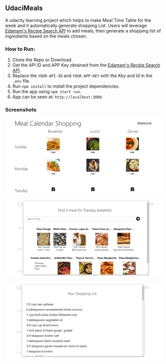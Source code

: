 ## UdaciMeals

A udacity learning project which helps to make Meal Time Table for the week and it automatically generate shopping List. Users will leverage [Edamam's Recipe Search API](https://developer.edamam.com/edamam-recipe-api) to add meals, then generate a shopping list of ingredients based on the meals chosen.


### How to Run: 
1. Clone the Repo or Download
2. Get the API ID and APP Key obtained from the [Edamam's Recipe Search API](https://developer.edamam.com/edamam-recipe-api).
3. Replace the `YOUR-API-ID` and `YOUR-APP-KEY` with the Key and Id  in the `.env` file.
4. Run `npm install` to install the project dependencies.
5. Run the app using `npm start run`.
6. App can be seen at: `http://localhost:3000`.

### Screenshots

![](Screenshots/Meal1.jpg)

![](Screenshots/meal3.jpg)

![](Screenshots/meal2.jpg)

